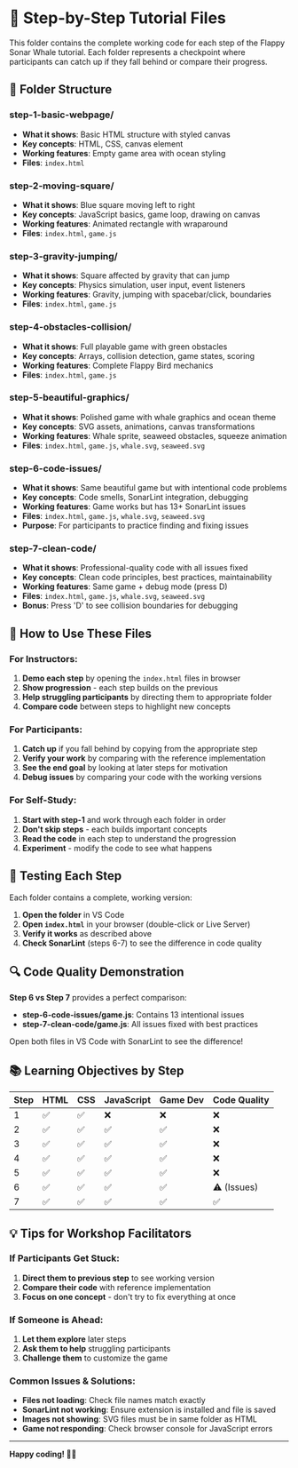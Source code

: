 # 🎯 Step-by-Step Tutorial Files

This folder contains the complete working code for each step of the Flappy Sonar Whale tutorial. Each folder represents a checkpoint where participants can catch up if they fall behind or compare their progress.

## 📁 Folder Structure

### **step-1-basic-webpage/**
- **What it shows**: Basic HTML structure with styled canvas
- **Key concepts**: HTML, CSS, canvas element
- **Working features**: Empty game area with ocean styling
- **Files**: `index.html`

### **step-2-moving-square/**
- **What it shows**: Blue square moving left to right
- **Key concepts**: JavaScript basics, game loop, drawing on canvas
- **Working features**: Animated rectangle with wraparound
- **Files**: `index.html`, `game.js`

### **step-3-gravity-jumping/**
- **What it shows**: Square affected by gravity that can jump
- **Key concepts**: Physics simulation, user input, event listeners
- **Working features**: Gravity, jumping with spacebar/click, boundaries
- **Files**: `index.html`, `game.js`

### **step-4-obstacles-collision/**
- **What it shows**: Full playable game with green obstacles
- **Key concepts**: Arrays, collision detection, game states, scoring
- **Working features**: Complete Flappy Bird mechanics
- **Files**: `index.html`, `game.js`

### **step-5-beautiful-graphics/**
- **What it shows**: Polished game with whale graphics and ocean theme
- **Key concepts**: SVG assets, animations, canvas transformations
- **Working features**: Whale sprite, seaweed obstacles, squeeze animation
- **Files**: `index.html`, `game.js`, `whale.svg`, `seaweed.svg`

### **step-6-code-issues/**
- **What it shows**: Same beautiful game but with intentional code problems
- **Key concepts**: Code smells, SonarLint integration, debugging
- **Working features**: Game works but has 13+ SonarLint issues
- **Files**: `index.html`, `game.js`, `whale.svg`, `seaweed.svg`
- **Purpose**: For participants to practice finding and fixing issues

### **step-7-clean-code/**
- **What it shows**: Professional-quality code with all issues fixed
- **Key concepts**: Clean code principles, best practices, maintainability
- **Working features**: Same game + debug mode (press D)
- **Files**: `index.html`, `game.js`, `whale.svg`, `seaweed.svg`
- **Bonus**: Press 'D' to see collision boundaries for debugging

## 🚀 How to Use These Files

### **For Instructors:**
1. **Demo each step** by opening the `index.html` files in browser
2. **Show progression** - each step builds on the previous
3. **Help struggling participants** by directing them to appropriate folder
4. **Compare code** between steps to highlight new concepts

### **For Participants:**
1. **Catch up** if you fall behind by copying from the appropriate step
2. **Verify your work** by comparing with the reference implementation  
3. **See the end goal** by looking at later steps for motivation
4. **Debug issues** by comparing your code with the working versions

### **For Self-Study:**
1. **Start with step-1** and work through each folder in order
2. **Don't skip steps** - each builds important concepts
3. **Read the code** in each step to understand the progression
4. **Experiment** - modify the code to see what happens

## 🧪 Testing Each Step

Each folder contains a complete, working version:

1. **Open the folder** in VS Code
2. **Open `index.html`** in your browser (double-click or Live Server)
3. **Verify it works** as described above
4. **Check SonarLint** (steps 6-7) to see the difference in code quality

## 🔍 Code Quality Demonstration

**Step 6 vs Step 7** provides a perfect comparison:

- **step-6-code-issues/game.js**: Contains 13 intentional issues
- **step-7-clean-code/game.js**: All issues fixed with best practices

Open both files in VS Code with SonarLint to see the difference!

## 📚 Learning Objectives by Step

| Step | HTML | CSS | JavaScript | Game Dev | Code Quality |
|------|------|-----|------------|----------|--------------|
| 1    | ✅   | ✅  | ❌         | ❌       | ❌           |
| 2    | ✅   | ✅  | ✅         | ✅       | ❌           |
| 3    | ✅   | ✅  | ✅         | ✅       | ❌           |
| 4    | ✅   | ✅  | ✅         | ✅       | ❌           |
| 5    | ✅   | ✅  | ✅         | ✅       | ❌           |
| 6    | ✅   | ✅  | ✅         | ✅       | ⚠️ (Issues)   |
| 7    | ✅   | ✅  | ✅         | ✅       | ✅           |

## 💡 Tips for Workshop Facilitators

### **If Participants Get Stuck:**
1. **Direct them to previous step** to see working version
2. **Compare their code** with reference implementation
3. **Focus on one concept** - don't try to fix everything at once

### **If Someone is Ahead:**
1. **Let them explore** later steps
2. **Ask them to help** struggling participants
3. **Challenge them** to customize the game

### **Common Issues & Solutions:**
- **Files not loading**: Check file names match exactly
- **SonarLint not working**: Ensure extension is installed and file is saved
- **Images not showing**: SVG files must be in same folder as HTML
- **Game not responding**: Check browser console for JavaScript errors

---

**Happy coding! 🐋✨**